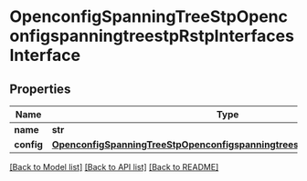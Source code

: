 # OpenconfigSpanningTreeStpOpenconfigspanningtreestpRstpInterfacesInterface

## Properties
Name | Type | Description | Notes
------------ | ------------- | ------------- | -------------
**name** | **str** |  | 
**config** | [**OpenconfigSpanningTreeStpOpenconfigspanningtreestpRstpInterfacesConfig**](OpenconfigSpanningTreeStpOpenconfigspanningtreestpRstpInterfacesConfig.md) |  | [optional] 

[[Back to Model list]](../README.md#documentation-for-models) [[Back to API list]](../README.md#documentation-for-api-endpoints) [[Back to README]](../README.md)


